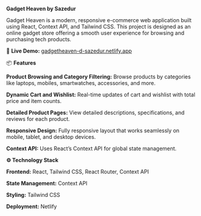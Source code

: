 **Gadget Heaven by Sazedur**

Gadget Heaven is a modern, responsive e-commerce web application built using React, Context API, and Tailwind CSS. This project is designed as an online gadget store offering a smooth user experience for browsing and purchasing tech products.

🔗 **Live Demo:** [gadgetheaven-d-sazedur.netlify.app](https://gadgetheaven-d-sazedur.netlify.app/)

📦 **Features**

**Product Browsing and Category Filtering:** Browse products by categories like laptops, mobiles, smartwatches, accessories, and more.

**Dynamic Cart and Wishlist:** Real-time updates of cart and wishlist with total price and item counts.

**Detailed Product Pages:** View detailed descriptions, specifications, and reviews for each product.

**Responsive Design:** Fully responsive layout that works seamlessly on mobile, tablet, and desktop devices.

**Context API:** Uses React’s Context API for global state management.


**⚙️ Technology Stack**

**Frontend:** React, Tailwind CSS, React Router, Context API

**State Management:** Context API

**Styling:** Tailwind CSS

**Deployment:** Netlify
